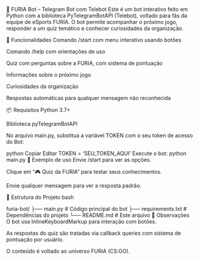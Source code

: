 🐾 FURIA Bot – Telegram Bot com Telebot
Este é um bot interativo feito em Python com a biblioteca PyTelegramBotAPI (Telebot), voltado para fãs da equipe de eSports FURIA. O bot permite acompanhar o próximo jogo, responder a um quiz temático e conhecer curiosidades da organização.

🚀 Funcionalidades
Comando /start com menu interativo usando botões

Comando /help com orientações de uso

Quiz com perguntas sobre a FURIA, com sistema de pontuação

Informações sobre o próximo jogo

Curiosidades da organização

Respostas automáticas para qualquer mensagem não reconhecida

📦 Requisitos
Python 3.7+

Biblioteca pyTelegramBotAPI

No arquivo main.py, substitua a variável TOKEN com o seu token de acesso do Bot:

python
Copiar
Editar
TOKEN = 'SEU_TOKEN_AQUI'
Execute o bot:
python main.py
🎯 Exemplo de uso
Envie /start para ver as opções.

Clique em “🎮 Quiz da FURIA” para testar seus conhecimentos.

Envie qualquer mensagem para ver a resposta padrão.

📁 Estrutura do Projeto
bash

furia-bot/
├── main.py # Código principal do bot
├── requirements.txt # Dependências do projeto
└── README.md # Este arquivo
📌 Observações
O bot usa InlineKeyboardMarkup para interação com botões.

As respostas do quiz são tratadas via callback queries com sistema de pontuação por usuário.

O conteúdo é voltado ao universo FURIA (CS:GO).
